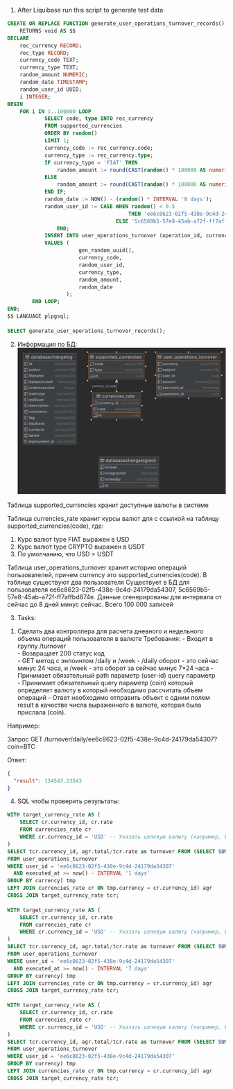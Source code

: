 1. After Liquibase run this script to generate test data

```sql
CREATE OR REPLACE FUNCTION generate_user_operations_turnover_records()
    RETURNS void AS $$
DECLARE
    rec_currency RECORD;
    rec_type RECORD;
    currency_code TEXT;
    currency_type TEXT;
    random_amount NUMERIC;
    random_date TIMESTAMP;
    random_user_id UUID;
    i INTEGER;
BEGIN
    FOR i IN 1..100000 LOOP
            SELECT code, type INTO rec_currency
            FROM supported_currencies
            ORDER BY random()
            LIMIT 1;
            currency_code := rec_currency.code;
            currency_type := rec_currency.type;
            IF currency_type = 'FIAT' THEN
                random_amount := round(CAST(random() * 100000 AS numeric), 2);
            ELSE
                random_amount := round(CAST(random() * 100000 AS numeric), 8);
            END IF;
            random_date := NOW() - (random() * INTERVAL '8 days');
            random_user_id := CASE WHEN random() < 0.5
                                       THEN 'ee6c8623-02f5-438e-9c4d-24179da54307'::UUID
                                   ELSE '5c6569b5-57e8-45ab-a72f-ff7affbd874e'::UUID
                END;
            INSERT INTO user_operations_turnover (operation_id, currency, user_id, subject, amount, executed_at)
            VALUES (
                       gen_random_uuid(),           
                       currency_code,               
                       random_user_id,              
                       currency_type,               
                       random_amount,               
                       random_date                  
                   );
        END LOOP;
END;
$$ LANGUAGE plpgsql;

SELECT generate_user_operations_turnover_records();
```

2. Информация по БД:
![currencies_rate.png](currencies_rate.png)

Таблица supported_currencies хранит доступные валюты в системе

Таблица currencies_rate хранит курсы валют для с ссылкой на таблицу supported_currencies(code), где:
1) Курс валют type FIAT выражен в USD
2) Курс валют type CRYPTO выражен в USDT
3) По умолчанию, что USD = USDT

Таблица user_operations_turnover хранит историю операций пользователей, причем currency это supported_currencies(code).
В таблице существуют два пользователя Существует в БД для пользователя ee6c8623-02f5-438e-9c4d-24179da54307, 5c6569b5-57e8-45ab-a72f-ff7affbd874e.
Данные сгенерированы для интервала от сейчас до 8 дней минус сейчас. Всего 100 000 записей

3. Tasks:
 1) Сделать два контроллера для расчета дневного и недельного объема операций пользователя в валюте
    Требования:
        - Входит в группу /turnover  
        - Возвращает 200 статус код  
        - GET метод с энпоинтом /daily и /week
        - /daily оборот - это сейчас минус 24 часа, и /week - это оборот за сейчас минус 7*24 часа
        - Принимает обязательный path параметр (user-id) query параметр  
        - Принимает обязательный query параметр (coin) который определяет валюту в который необходимо рассчитать объем операций
        - Ответ необходимо отправить объект с одним полем result в качестве числа выраженного в валюте, которая была прислала (coin).


Например:

Запрос GET /turnover/daily/ee6c8623-02f5-438e-9c4d-24179da54307?coin=BTC 

Ответ: 

```json
{
  "result": 134543.23543
}
```

4. SQL чтобы проверить результаты:

```sql
WITH target_currency_rate AS (
    SELECT cr.currency_id, cr.rate
    FROM currencies_rate cr
    WHERE cr.currency_id = 'USD' -- Указать целевую валюту (например, BTC)
)
SELECT tcr.currency_id, agr.total/tcr.rate as turnover FROM (SELECT SUM(sum * cr.rate) as total FROM (SELECT currency, Sum(amount) as sum
FROM user_operations_turnover
WHERE user_id = 'ee6c8623-02f5-438e-9c4d-24179da54307'
  AND executed_at >= now() - INTERVAL '1 days'
GROUP BY currency) tmp
LEFT JOIN currencies_rate cr ON tmp.currency = cr.currency_id) agr
CROSS JOIN target_currency_rate tcr;

WITH target_currency_rate AS (
    SELECT cr.currency_id, cr.rate
    FROM currencies_rate cr
    WHERE cr.currency_id = 'USD' -- Указать целевую валюту (например, BTC)
)
SELECT tcr.currency_id, agr.total/tcr.rate as turnover FROM (SELECT SUM(sum * cr.rate) as total FROM (SELECT currency, Sum(amount) as sum
FROM user_operations_turnover
WHERE user_id = 'ee6c8623-02f5-438e-9c4d-24179da54307'
  AND executed_at >= now() - INTERVAL '7 days'
GROUP BY currency) tmp
LEFT JOIN currencies_rate cr ON tmp.currency = cr.currency_id) agr
CROSS JOIN target_currency_rate tcr;

WITH target_currency_rate AS (
    SELECT cr.currency_id, cr.rate
    FROM currencies_rate cr
    WHERE cr.currency_id = 'USD' -- Указать целевую валюту (например, BTC)
)
SELECT tcr.currency_id, agr.total/tcr.rate as turnover FROM (SELECT SUM(sum * cr.rate) as total FROM (SELECT currency, Sum(amount) as sum
FROM user_operations_turnover
WHERE user_id = 'ee6c8623-02f5-438e-9c4d-24179da54307'
GROUP BY currency) tmp
LEFT JOIN currencies_rate cr ON tmp.currency = cr.currency_id) agr
CROSS JOIN target_currency_rate tcr;
```
